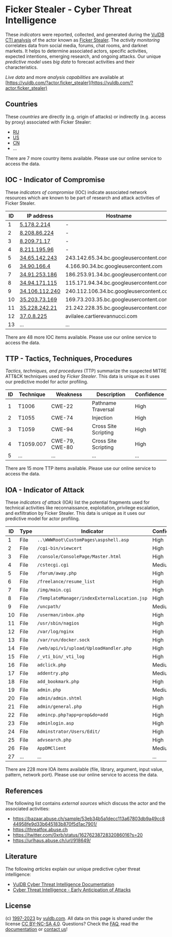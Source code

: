 # Ficker Stealer - Cyber Threat Intelligence

These _indicators_ were reported, collected, and generated during the [VulDB CTI analysis](https://vuldb.com/?kb.cti) of the actor known as [Ficker Stealer](https://vuldb.com/?actor.ficker_stealer). The _activity monitoring_ correlates data from social media, forums, chat rooms, and darknet markets. It helps to determine associated actors, specific activities, expected intentions, emerging research, and ongoing attacks. Our unique _predictive model_ uses _big data_ to forecast activities and their characteristics.

_Live data_ and more _analysis capabilities_ are available at [https://vuldb.com/?actor.ficker_stealer](https://vuldb.com/?actor.ficker_stealer)

## Countries

These _countries_ are directly (e.g. origin of attacks) or indirectly (e.g. access by proxy) associated with Ficker Stealer:

* [RU](https://vuldb.com/?country.ru)
* [US](https://vuldb.com/?country.us)
* [CN](https://vuldb.com/?country.cn)
* ...

There are 7 more country items available. Please use our online service to access the data.

## IOC - Indicator of Compromise

These _indicators of compromise_ (IOC) indicate associated network resources which are known to be part of research and attack activities of Ficker Stealer.

ID | IP address | Hostname | Campaign | Confidence
-- | ---------- | -------- | -------- | ----------
1 | [5.178.2.214](https://vuldb.com/?ip.5.178.2.214) | - | - | High
2 | [8.208.86.224](https://vuldb.com/?ip.8.208.86.224) | - | - | High
3 | [8.209.71.17](https://vuldb.com/?ip.8.209.71.17) | - | - | High
4 | [8.211.195.96](https://vuldb.com/?ip.8.211.195.96) | - | - | High
5 | [34.65.142.243](https://vuldb.com/?ip.34.65.142.243) | 243.142.65.34.bc.googleusercontent.com | - | Medium
6 | [34.90.166.4](https://vuldb.com/?ip.34.90.166.4) | 4.166.90.34.bc.googleusercontent.com | - | Medium
7 | [34.91.253.186](https://vuldb.com/?ip.34.91.253.186) | 186.253.91.34.bc.googleusercontent.com | - | Medium
8 | [34.94.171.115](https://vuldb.com/?ip.34.94.171.115) | 115.171.94.34.bc.googleusercontent.com | - | Medium
9 | [34.106.112.240](https://vuldb.com/?ip.34.106.112.240) | 240.112.106.34.bc.googleusercontent.com | - | Medium
10 | [35.203.73.169](https://vuldb.com/?ip.35.203.73.169) | 169.73.203.35.bc.googleusercontent.com | - | Medium
11 | [35.228.242.21](https://vuldb.com/?ip.35.228.242.21) | 21.242.228.35.bc.googleusercontent.com | - | Medium
12 | [37.0.8.225](https://vuldb.com/?ip.37.0.8.225) | avilalee.cartierevannucci.com | - | High
13 | ... | ... | ... | ...

There are 48 more IOC items available. Please use our online service to access the data.

## TTP - Tactics, Techniques, Procedures

_Tactics, techniques, and procedures_ (TTP) summarize the suspected MITRE ATT&CK techniques used by _Ficker Stealer_. This data is unique as it uses our predictive model for actor profiling.

ID | Technique | Weakness | Description | Confidence
-- | --------- | -------- | ----------- | ----------
1 | T1006 | CWE-22 | Pathname Traversal | High
2 | T1055 | CWE-74 | Injection | High
3 | T1059 | CWE-94 | Cross Site Scripting | High
4 | T1059.007 | CWE-79, CWE-80 | Cross Site Scripting | High
5 | ... | ... | ... | ...

There are 15 more TTP items available. Please use our online service to access the data.

## IOA - Indicator of Attack

These _indicators of attack_ (IOA) list the potential fragments used for technical activities like reconnaissance, exploitation, privilege escalation, and exfiltration by Ficker Stealer. This data is unique as it uses our predictive model for actor profiling.

ID | Type | Indicator | Confidence
-- | ---- | --------- | ----------
1 | File | `..\WWWRoot\CustomPages\aspshell.asp` | High
2 | File | `/cgi-bin/viewcert` | High
3 | File | `/console/ConsolePage/Master.html` | High
4 | File | `/cstecgi.cgi` | Medium
5 | File | `/forum/away.php` | High
6 | File | `/freelance/resume_list` | High
7 | File | `/img/main.cgi` | High
8 | File | `/TemplateManager/indexExternalLocation.jsp` | High
9 | File | `/uncpath/` | Medium
10 | File | `/userman/inbox.php` | High
11 | File | `/usr/sbin/nagios` | High
12 | File | `/var/log/nginx` | High
13 | File | `/var/run/docker.sock` | High
14 | File | `/web/api/v1/upload/UploadHandler.php` | High
15 | File | `/_vti_bin/_vti_log` | High
16 | File | `adclick.php` | Medium
17 | File | `addentry.php` | Medium
18 | File | `add_bookmark.php` | High
19 | File | `admin.php` | Medium
20 | File | `admin/admin.shtml` | High
21 | File | `admin/general.php` | High
22 | File | `admincp.php?app=prop&do=add` | High
23 | File | `adminlogin.asp` | High
24 | File | `Adminstrator/Users/Edit/` | High
25 | File | `advsearch.php` | High
26 | File | `AppDMClient` | Medium
27 | ... | ... | ...

There are 228 more IOA items available (file, library, argument, input value, pattern, network port). Please use our online service to access the data.

## References

The following list contains _external sources_ which discuss the actor and the associated activities:

* https://bazaar.abuse.ch/sample/53eb34b5a1decc113a67803db9a49cc844958fe9d33b645183b870f5d1ac7901/
* https://threatfox.abuse.ch
* https://twitter.com/0xrb/status/1627623872832086016?s=20
* https://urlhaus.abuse.ch/url/918649/

## Literature

The following _articles_ explain our unique predictive cyber threat intelligence:

* [VulDB Cyber Threat Intelligence Documentation](https://vuldb.com/?kb.cti)
* [Cyber Threat Intelligence - Early Anticipation of Attacks](https://www.scip.ch/en/?labs.20201022)

## License

(c) [1997-2023](https://vuldb.com/?kb.changelog) by [vuldb.com](https://vuldb.com/?kb.about). All data on this page is shared under the license [CC BY-NC-SA 4.0](https://creativecommons.org/licenses/by-nc-sa/4.0/). Questions? Check the [FAQ](https://vuldb.com/?kb.faq), read the [documentation](https://vuldb.com/?kb) or [contact us](https://vuldb.com/?contact)!
